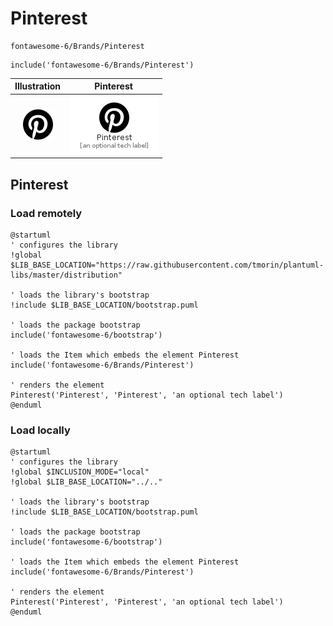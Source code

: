# Pinterest


```text
fontawesome-6/Brands/Pinterest
```

```text
include('fontawesome-6/Brands/Pinterest')
```



| Illustration | Pinterest |
| :---: | :---: |
| ![illustration for Illustration](../../fontawesome-6/Brands/Pinterest.png) | ![illustration for Pinterest](../../fontawesome-6/Brands/Pinterest.Local.png) |




## Pinterest

### Load remotely
```plantuml
@startuml
' configures the library
!global $LIB_BASE_LOCATION="https://raw.githubusercontent.com/tmorin/plantuml-libs/master/distribution"

' loads the library's bootstrap
!include $LIB_BASE_LOCATION/bootstrap.puml

' loads the package bootstrap
include('fontawesome-6/bootstrap')

' loads the Item which embeds the element Pinterest
include('fontawesome-6/Brands/Pinterest')

' renders the element
Pinterest('Pinterest', 'Pinterest', 'an optional tech label')
@enduml
```

### Load locally
```plantuml
@startuml
' configures the library
!global $INCLUSION_MODE="local"
!global $LIB_BASE_LOCATION="../.."

' loads the library's bootstrap
!include $LIB_BASE_LOCATION/bootstrap.puml

' loads the package bootstrap
include('fontawesome-6/bootstrap')

' loads the Item which embeds the element Pinterest
include('fontawesome-6/Brands/Pinterest')

' renders the element
Pinterest('Pinterest', 'Pinterest', 'an optional tech label')
@enduml
```

